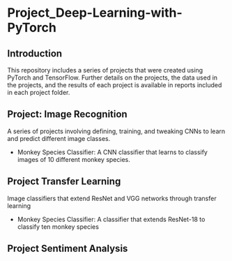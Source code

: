 # Project_Deep-Learning-with-PyTorch

## Introduction
  This repository includes a series of projects that were created using PyTorch and TensorFlow. Further details on the projects, the data used in the projects, and the results of each project is available in reports included in each project folder.
   
## Project: Image Recognition
  A series of projects involving defining, training, and tweaking CNNs to learn and predict different image classes. 
  * Monkey Species Classifier: A CNN classifier that learns to classify images of 10 different monkey species. 

## Project Transfer Learning
  Image classifiers that extend ResNet and VGG networks through transfer learning
  * Monkey Species Classifier: A classifier that extends ResNet-18 to classify ten monkey species

## Project Sentiment Analysis 
  
